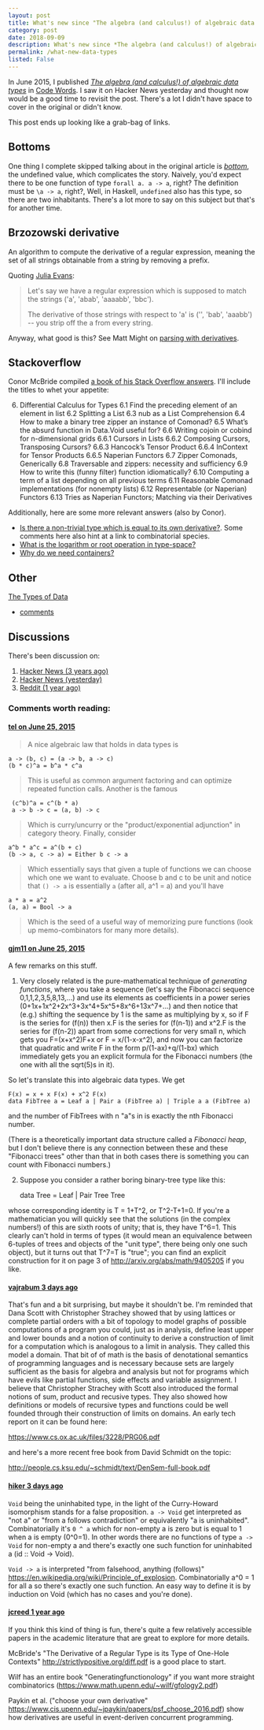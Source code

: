 ```yaml
---
layout: post
title: What's new since "The algebra (and calculus!) of algebraic data types"?
category: post
date: 2018-09-09
description: What's new since *The algebra (and calculus!) of algebraic data types*?
permalink: /what-new-data-types
listed: False
---
```


In June 2015, I published [*The algebra (and calculus!) of algebraic data types*](https://codewords.recurse.com/issues/three/algebra-and-calculus-of-algebraic-data-types) in [Code Words](https://codewords.recurse.com/). I saw it on Hacker News yesterday and thought now would be a good time to revisit the post. There's a lot I didn't have space to cover in the original or didn't know.

This post ends up looking like a grab-bag of links.

## Bottoms

One thing I complete skipped talking about in the original article is [*bottom*](https://en.wikibooks.org/wiki/Haskell/Denotational_semantics#%E2%8A%A5_Bottom), the undefined value, which complicates the story. Naively, you'd expect there to be one function of type `forall a. a -> a`, right? The definition must be `\a -> a`, right?, Well, in Haskell, `undefined` also has this type, so there are two inhabitants. There's a lot more to say on this subject but that's for another time.

## Brzozowski derivative

An algorithm to compute the derivative of a regular expression, meaning the set of all strings obtainable from a string by removing a prefix.

Quoting [Julia Evans](https://jvns.ca/blog/2016/04/25/how-regular-expressions-go-fast/):

> Let's say we have a regular expression which is supposed to match the strings ('a', 'abab', 'aaaabb', 'bbc').
>
> The derivative of those strings with respect to 'a' is ('', 'bab', 'aaabb') -- you strip off the a from every string.

Anyway, what good is this? See Matt Might on [parsing with derivatives](http://matt.might.net/articles/parsing-with-derivatives/).

## Stackoverflow

Conor McBride compiled [a book of his Stack Overflow answers](https://personal.cis.strath.ac.uk/conor.mcbride/so-pigworker.pdf). I'll include the titles to whet your appetite:

6. Differential Calculus for Types
6.1 Find the preceding element of an element in list
6.2 Splitting a List
6.3 nub as a List Comprehension
6.4 How to make a binary tree zipper an instance of Comonad?
6.5 What’s the absurd function in Data.Void useful for?
6.6 Writing cojoin or cobind for n-dimensional grids
6.6.1 Cursors in Lists
6.6.2 Composing Cursors, Transposing Cursors?
6.6.3 Hancock’s Tensor Product
6.6.4 InContext for Tensor Products
6.6.5 Naperian Functors
6.7 Zipper Comonads, Generically
6.8 Traversable and zippers: necessity and sufficiency
6.9 How to write this (funny filter) function idiomatically?
6.10 Computing a term of a list depending on all previous terms
6.11 Reasonable Comonad implementations (for nonempty lists)
6.12 Representable (or Naperian) Functors
6.13 Tries as Naperian Functors; Matching via their Derivatives

Additionally, here are some more relevant answers (also by Conor).

* [Is there a non-trivial type which is equal to its own derivative?](https://cs.stackexchange.com/q/75896/41069). Some comments here also hint at a link to combinatorial species.
* [What is the logarithm or root operation in type-space?](https://cstheory.stackexchange.com/q/17006/4126)
* [Why do we need containers?](https://stackoverflow.com/a/34346484/383958)

## Other

[The Types of Data](https://github.com/tel/old-blog/blob/master/_posts/2014-07-23-types_of_data.md)
  - [comments](https://www.reddit.com/r/haskell/comments/2bj7it/let_me_tell_you_about_the_types_of_data/cj5y701/)

## Discussions

There's been discussion on:

1. [Hacker News (3 years ago)](https://news.ycombinator.com/item?id=9775467)
2. [Hacker News (yesterday)](https://news.ycombinator.com/item?id=17942112)
3. [Reddit (1 year ago)](https://www.reddit.com/r/compsci/comments/6nbnf3/the_algebra_and_calculus_of_algebraic_data_types/)

### Comments worth reading:

#### [tel on June 25, 2015](https://news.ycombinator.com/item?id=9777809)

> A nice algebraic law that holds in data types is

    a -> (b, c) = (a -> b, a -> c)
    (b * c)^a = b^a * c^a

> This is useful as common argument factoring and can optimize repeated function calls.
> Another is the famous

     (c^b)^a = c^(b * a)
     a -> b -> c = (a, b) -> c

> Which is curry/uncurry or the "product/exponential adjunction" in category theory.
> Finally, consider

    a^b * a^c = a^(b + c)
    (b -> a, c -> a) = Either b c -> a

> Which essentially says that given a tuple of functions we can choose which one we want to evaluate. Choose b and c to be unit and notice that `() -> a` is essentially `a` (after all, a^1 = a) and you'll have

    a * a = a^2
    (a, a) = Bool -> a

> Which is the seed of a useful way of memorizing pure functions (look up memo-combinators for many more details).

#### [gjm11 on June 25, 2015](https://news.ycombinator.com/item?id=9777123)

A few remarks on this stuff.
1. Very closely related is the pure-mathematical technique of *generating functions*, where you take a sequence (let's say the Fibonacci sequence 0,1,1,2,3,5,8,13,...) and use its elements as coefficients in a power series (0+1x+1x^2+2x^3+3x^4+5x^5+8x^6+13x^7+...) and then notice that (e.g.) shifting the sequence by 1 is the same as multiplying by x, so if F is the series for (f(n)) then x.F is the series for (f(n-1)) and x^2.F is the series for (f(n-2)) apart from some corrections for very small n, which gets you F=(x+x^2)F+x or F = x/(1-x-x^2), and now you can factorize that quadratic and write F in the form p/(1-ax)+q/(1-bx) which immediately gets you an explicit formula for the Fibonacci numbers (the one with all the sqrt(5)s in it).

So let's translate this into algebraic data types. We get

    F(x) = x + x F(x) + x^2 F(x)
    data FibTree a = Leaf a | Pair a (FibTree a) | Triple a a (FibTree a)

and the number of FibTrees with n "a"s in is exactly the nth Fibonacci number.

(There is a theoretically important data structure called a *Fibonacci heap*, but I don't believe there is any connection between these and these "Fibonacci trees" other than that in both cases there is something you can count with Fibonacci numbers.)

2. Suppose you consider a rather boring binary-tree type like this:

    data Tree = Leaf | Pair Tree Tree

whose corresponding identity is T = 1+T^2, or T^2-T+1=0. If you're a mathematician you will quickly see that the solutions (in the complex numbers!) of this are sixth roots of unity; that is, they have T^6=1. This clearly can't hold in terms of types (it would mean an equivalence between 6-tuples of trees and objects of the "unit type", there being only one such object), but it turns out that T^7=T is "true"; you can find an explicit construction for it on page 3 of http://arxiv.org/abs/math/9405205 if you like.

#### [vajrabum 3 days ago](https://news.ycombinator.com/item?id=17943253)

That's fun and a bit surprising, but maybe it shouldn't be. I'm reminded that Dana Scott with Christopher Strachey showed that by using lattices or complete partial orders with a bit of topology to model graphs of possible computations of a program you could, just as in analysis, define least upper and lower bounds and a notion of continuity to derive a construction of limit for a computation which is analogous to a limit in analysis. They called this model a domain. That bit of of math is the basis of denotational semantics of programming languages and is necessary because sets are largely sufficient as the basis for algebra and analysis but not for programs which have evils like partial functions, side effects and variable assignment. I believe that Christopher Strachey with Scott also introduced the formal notions of sum, product and recusive types. They also showed how definitions or models of recursive types and functions could be well founded through their construction of limits on domains. An early tech report on it can be found here:

https://www.cs.ox.ac.uk/files/3228/PRG06.pdf

and here's a more recent free book from David Schmidt on the topic:

http://people.cs.ksu.edu/~schmidt/text/DenSem-full-book.pdf

#### [hiker 3 days ago](https://news.ycombinator.com/item?id=17943383)

`Void` being the uninhabited type, in the light of the Curry-Howard isomorphism stands for a false proposition.
`a -> Void` get interpreted as "not a" or "from a follows contradiction" or equivalently "a is uninhabited". Combinatorially it's `0 ^ a` which for non-empty a is zero but is equal to 1 when a is empty (0^0=1). In other words there are no functions of type `a -> Void` for non-empty a and there's exactly one such function for uninhabited a (id :: Void -> Void).

`Void -> a` is interpreted "from falsehood, anything (follows)" https://en.wikipedia.org/wiki/Principle_of_explosion. Combinatorially a^0 = 1 for all a so there's exactly one such function. An easy way to define it is by induction on Void (which has no cases and you're done).

#### [jcreed 1 year ago](https://www.reddit.com/r/compsci/comments/6nbnf3/the_algebra_and_calculus_of_algebraic_data_types/dk8zzc2/)

If you think this kind of thing is fun, there's quite a few relatively accessible papers in the academic literature that are great to explore for more details.

McBride's "The Derivative of a Regular Type is its Type of One-Hole Contexts" http://strictlypositive.org/diff.pdf is a good place to start.

Wilf has an entire book "Generatingfunctionology" if you want more straight combinatorics (https://www.math.upenn.edu/~wilf/gfology2.pdf)

Paykin et al. ("choose your own derivative" https://www.cis.upenn.edu/~jpaykin/papers/psf_choose_2016.pdf) show how derivatives are useful in event-deriven concurrent programming.
